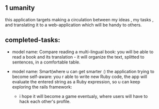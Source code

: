 1 umanity
---------
this application targets making a circulation between my ideas ,  my tasks , and translating it to a web-application which will be handy to others.

completed-tasks:
-------
- model name: Compare
  reading a multi-lingual book: 
  you will be able to read a book and its translation - it will organize the text, splitted to sentences, in a comfortable table.

- model name: Smart(where u can get smarter :)
  the application trying to become self-aware: 
  you r able to write new Ruby code, the app will evaluate the entered string as a Ruby expression,
  so u can keep exploring the rails framework:
   - i hope it  will become a game eventualy, where users will have to hack each other's profile.




